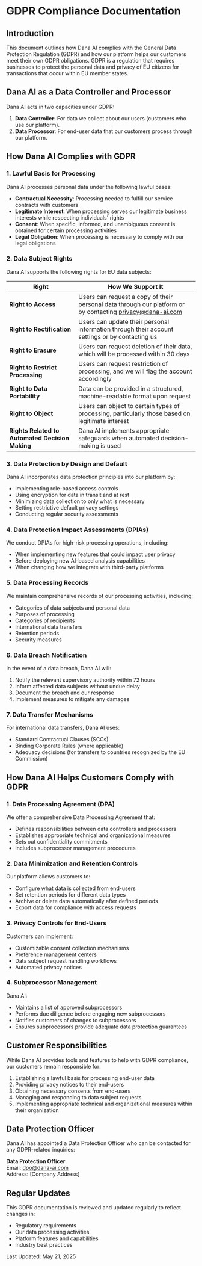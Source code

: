 # GDPR Compliance Documentation

## Introduction

This document outlines how Dana AI complies with the General Data Protection Regulation (GDPR) and how our platform helps our customers meet their own GDPR obligations. GDPR is a regulation that requires businesses to protect the personal data and privacy of EU citizens for transactions that occur within EU member states.

## Dana AI as a Data Controller and Processor

Dana AI acts in two capacities under GDPR:

1. **Data Controller**: For data we collect about our users (customers who use our platform).
2. **Data Processor**: For end-user data that our customers process through our platform.

## How Dana AI Complies with GDPR

### 1. Lawful Basis for Processing

Dana AI processes personal data under the following lawful bases:

- **Contractual Necessity**: Processing needed to fulfill our service contracts with customers
- **Legitimate Interest**: When processing serves our legitimate business interests while respecting individuals' rights
- **Consent**: When specific, informed, and unambiguous consent is obtained for certain processing activities
- **Legal Obligation**: When processing is necessary to comply with our legal obligations

### 2. Data Subject Rights

Dana AI supports the following rights for EU data subjects:

| Right | How We Support It |
|-------|-------------------|
| **Right to Access** | Users can request a copy of their personal data through our platform or by contacting privacy@dana-ai.com |
| **Right to Rectification** | Users can update their personal information through their account settings or by contacting us |
| **Right to Erasure** | Users can request deletion of their data, which will be processed within 30 days |
| **Right to Restrict Processing** | Users can request restriction of processing, and we will flag the account accordingly |
| **Right to Data Portability** | Data can be provided in a structured, machine-readable format upon request |
| **Right to Object** | Users can object to certain types of processing, particularly those based on legitimate interest |
| **Rights Related to Automated Decision Making** | Dana AI implements appropriate safeguards when automated decision-making is used |

### 3. Data Protection by Design and Default

Dana AI incorporates data protection principles into our platform by:

- Implementing role-based access controls
- Using encryption for data in transit and at rest
- Minimizing data collection to only what is necessary
- Setting restrictive default privacy settings
- Conducting regular security assessments

### 4. Data Protection Impact Assessments (DPIAs)

We conduct DPIAs for high-risk processing operations, including:

- When implementing new features that could impact user privacy
- Before deploying new AI-based analysis capabilities
- When changing how we integrate with third-party platforms

### 5. Data Processing Records

We maintain comprehensive records of our processing activities, including:

- Categories of data subjects and personal data
- Purposes of processing
- Categories of recipients
- International data transfers
- Retention periods
- Security measures

### 6. Data Breach Notification

In the event of a data breach, Dana AI will:

1. Notify the relevant supervisory authority within 72 hours
2. Inform affected data subjects without undue delay
3. Document the breach and our response
4. Implement measures to mitigate any damages

### 7. Data Transfer Mechanisms

For international data transfers, Dana AI uses:

- Standard Contractual Clauses (SCCs)
- Binding Corporate Rules (where applicable)
- Adequacy decisions (for transfers to countries recognized by the EU Commission)

## How Dana AI Helps Customers Comply with GDPR

### 1. Data Processing Agreement (DPA)

We offer a comprehensive Data Processing Agreement that:
- Defines responsibilities between data controllers and processors
- Establishes appropriate technical and organizational measures
- Sets out confidentiality commitments
- Includes subprocessor management procedures

### 2. Data Minimization and Retention Controls

Our platform allows customers to:
- Configure what data is collected from end-users
- Set retention periods for different data types
- Archive or delete data automatically after defined periods
- Export data for compliance with access requests

### 3. Privacy Controls for End-Users

Customers can implement:
- Customizable consent collection mechanisms
- Preference management centers
- Data subject request handling workflows
- Automated privacy notices

### 4. Subprocessor Management

Dana AI:
- Maintains a list of approved subprocessors
- Performs due diligence before engaging new subprocessors
- Notifies customers of changes to subprocessors
- Ensures subprocessors provide adequate data protection guarantees

## Customer Responsibilities

While Dana AI provides tools and features to help with GDPR compliance, our customers remain responsible for:

1. Establishing a lawful basis for processing end-user data
2. Providing privacy notices to their end-users
3. Obtaining necessary consents from end-users
4. Managing and responding to data subject requests
5. Implementing appropriate technical and organizational measures within their organization

## Data Protection Officer

Dana AI has appointed a Data Protection Officer who can be contacted for any GDPR-related inquiries:

**Data Protection Officer**  
Email: dpo@dana-ai.com  
Address: [Company Address]

## Regular Updates

This GDPR documentation is reviewed and updated regularly to reflect changes in:
- Regulatory requirements
- Our data processing activities
- Platform features and capabilities
- Industry best practices

Last Updated: May 21, 2025